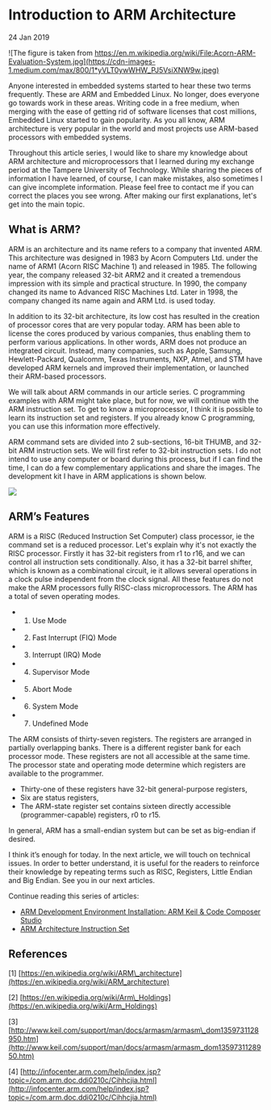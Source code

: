 # Introduction to ARM Architecture

24 Jan 2019

![The figure is taken from https://en.m.wikipedia.org/wiki/File:Acorn-ARM-Evaluation-System.jpg](https://cdn-images-1.medium.com/max/800/1*yVLT0ywWHW_PJ5VsiXNW9w.jpeg)

Anyone interested in embedded systems started to hear these two terms frequently. These are ARM and Embedded Linux. No longer, does everyone go towards work in these areas. Writing code in a free medium, when merging with the ease of getting rid of software licenses that cost millions, Embedded Linux started to gain popularity. As you all know, ARM architecture is very popular in the world and most projects use ARM-based processors with embedded systems.

Throughout this article series, I would like to share my knowledge about ARM architecture and microprocessors that I learned during my exchange period at the Tampere University of Technology. While sharing the pieces of information I have learned, of course, I can make mistakes, also sometimes I can give incomplete information. Please feel free to contact me if you can correct the places you see wrong. After making our first explanations, let's get into the main topic.

## What is ARM?

ARM is an architecture and its name refers to a company that invented ARM. This architecture was designed in 1983 by Acorn Computers Ltd. under the name of ARM1 (Acorn RISC Machine 1) and released in 1985. The following year, the company released 32-bit ARM2 and it created a tremendous impression with its simple and practical structure. In 1990, the company changed its name to Advanced RISC Machines Ltd. Later in 1998, the company changed its name again and ARM Ltd. is used today.

In addition to its 32-bit architecture, its low cost has resulted in the creation of processor cores that are very popular today. ARM has been able to license the cores produced by various companies, thus enabling them to perform various applications. In other words, ARM does not produce an integrated circuit. Instead, many companies, such as Apple, Samsung, Hewlett-Packard, Qualcomm, Texas Instruments, NXP, Atmel, and STM have developed ARM kernels and improved their implementation, or launched their ARM-based processors.

We will talk about ARM commands in our article series. C programming examples with ARM might take place, but for now, we will continue with the ARM instruction set. To get to know a microprocessor, I think it is possible to learn its instruction set and registers. If you already know C programming, you can use this information more effectively.

ARM command sets are divided into 2 sub-sections, 16-bit THUMB, and 32-bit ARM instruction sets. We will first refer to 32-bit instruction sets. I do not intend to use any computer or board during this process, but if I can find the time, I can do a few complementary applications and share the images. The development kit I have in ARM applications is shown below.

![](https://cdn-images-1.medium.com/max/800/1*yIQPbYsexgheFMqO-n3lfA.jpeg)

## ARM’s Features

ARM is a RISC (Reduced Instruction Set Computer) class processor, ie the command set is a reduced processor. Let's explain why it's not exactly the RISC processor. Firstly it has 32-bit registers from r1 to r16, and we can control all instruction sets conditionally. Also, it has a 32-bit barrel shifter, which is known as a combinational circuit, ie it allows several operations in a clock pulse independent from the clock signal. All these features do not make the ARM processors fully RISC-class microprocessors.
The ARM has a total of seven operating modes.

*   1.  Use Mode
*   2.  Fast Interrupt (FIQ) Mode
*   3.  Interrupt (IRQ) Mode
*   4.  Supervisor Mode
*   5.  Abort Mode
*   6.  System Mode
*   7.  Undefined Mode

The ARM consists of thirty-seven registers. The registers are arranged in partially overlapping banks. There is a different register bank for each processor mode. These registers are not all accessible at the same time. The processor state and operating mode determine which registers are available to the programmer.

*   Thirty-one of these registers have 32-bit general-purpose registers,
*   Six are status registers,
*   The ARM-state register set contains sixteen directly accessible (programmer-capable) registers, r0 to r15.

In general, ARM has a small-endian system but can be set as big-endian if desired.

I think it’s enough for today. In the next article, we will touch on technical issues. In order to better understand, it is useful for the readers to reinforce their knowledge by repeating terms such as RISC, Registers, Little Endian and Big Endian. See you in our next articles.

Continue reading this series of articles:

*   [ARM Development Environment Installation: ARM Keil & Code Composer Studio](https://erdo.dev/posts/2019-01-24_ARM-Development-Environment-Installation-ARM-Keil-Code-Composer-Studio)
*   [ARM Architecture Instruction Set](https://erdo.dev/posts/2019-07-06_ARM-Architecture-Instruction-Set)

## References

[1] [https://en.wikipedia.org/wiki/ARM\_architecture](https://en.wikipedia.org/wiki/ARM_architecture)

[2] [https://en.wikipedia.org/wiki/Arm\_Holdings](https://en.wikipedia.org/wiki/Arm_Holdings)

[3] [http://www.keil.com/support/man/docs/armasm/armasm\_dom1359731128950.htm](http://www.keil.com/support/man/docs/armasm/armasm_dom1359731128950.htm)

[4] [http://infocenter.arm.com/help/index.jsp?topic=/com.arm.doc.ddi0210c/Cihhcjia.html](http://infocenter.arm.com/help/index.jsp?topic=/com.arm.doc.ddi0210c/Cihhcjia.html)